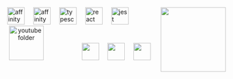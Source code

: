 ###

<img align="right" height="150" src="https://media4.giphy.com/media/v1.Y2lkPTc5MGI3NjExYnBjdDZzd2N4Zjh6NG9wdDI4ZzE0OWNoZG9yYzh0Mm42YXB4NXk0bCZlcD12MV9pbnRlcm5hbF9naWZfYnlfaWQmY3Q9Zw/aWXSKuhUPFPdLQoEqt/giphy.gif"  />

###

<div align="left">
  <img src="https://upload.wikimedia.org/wikipedia/commons/9/90/DaVinci_Resolve_17_logo.svg" height="40" alt="affinity design"  />
  <img width="12" />
  <img src="https://upload.wikimedia.org/wikipedia/commons/f/f5/Affinity_Photo_V2_icon.svg" height="40" alt="affinity design"  />
  <img width="12" />
  <img src="https://upload.wikimedia.org/wikipedia/commons/9/9c/Affinity_Publisher_V2_icon.svg" height="40" alt="typescript logo"  />
  <img width="12" />
  <img src="https://upload.wikimedia.org/wikipedia/commons/d/d3/OBS_Studio_Logo.svg" height="40" alt="react logo"  />
  <img width="12" />
  <img src="https://upload.wikimedia.org/wikipedia/commons/f/f6/Audacity_Logo.svg" height="40" alt="jest logo"  />
  <img width="12" />
</div>

<div align="center">
  <img src="https://raw.githubusercontent.com/sameerasw/folder-icons/main/PNGs/youtube.png" height="80" alt="youtube folder"  />
  <img width="80" />
  <img src="https://raw.githubusercontent.com/sameerasw/folder-icons/main/PNGs/shonen-jump.png" height="40" alt=""  />
  <img width="12" />
  <img src="https://raw.githubusercontent.com/sameerasw/folder-icons/main/PNGs/viz.png" height="40" alt=""  />
  <img width="12" />
  <img src="https://raw.githubusercontent.com/sameerasw/folder-icons/main/PNGs/Xbox-one.png" height="40" alt=""  />
  <img width="12" />
</div>







<!--



https://shields.io (for badges)

https://github.com/devicons/devicon/tree/master/icons (icons folder)

https://profilinator.rishav.dev (make a full ReadME)
-->



